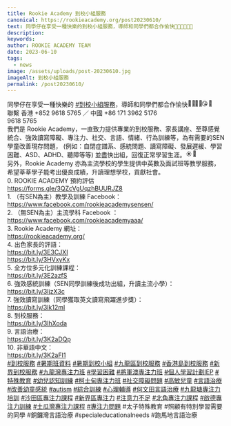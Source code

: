 ```yaml
---
title: Rookie Academy 到校小組服務
canonical: https://rookieacademy.org/post20230610/
text: 同學仔在享受一種快樂的到校小組服務，導師和同學們都合作愉快💪🏻🙌🏻😘🥰
description: 
keywords: 
author: ROOKIE ACADEMY TEAM
date: 2023-06-10
tags:
  - news
image: /assets/uploads/post-20230610.jpg
imageAlt: 到校小組服務
permalink: /post20230610/
---
```

<span class="x193iq5w xeuugli x13faqbe x1vvkbs x1xmvt09 x1lliihq x1s928wv xhkezso x1gmr53x x1cpjm7i x1fgarty x1943h6x xudqn12 x3x7a5m x6prxxf xvq8zen xo1l8bm xzsf02u x1yc453h" dir="auto"><div class="xdj266r x11i5rnm xat24cr x1mh8g0r x1vvkbs x126k92a"><div dir="auto" style="text-align: start;">同學仔在享受一種快樂的 <span><a class="x1i10hfl xjbqb8w x6umtig x1b1mbwd xaqea5y xav7gou x9f619 x1ypdohk xt0psk2 xe8uvvx xdj266r x11i5rnm xat24cr x1mh8g0r xexx8yu x4uap5 x18d9i69 xkhd6sd x16tdsg8 x1hl2dhg xggy1nq x1a2a7pz xt0b8zv x1qq9wsj xo1l8bm" href="https://www.facebook.com/hashtag/%E5%88%B0%E6%A0%A1%E5%B0%8F%E7%B5%84%E6%9C%8D%E5%8B%99?__eep__=6&amp;__cft__[0]=AZVteZThMZJjHthaOEtji7QfxIuDqhGxDYxPpv8lJDf4vJ8yvpp1v71gErRbS1qLFC4T-teMuLaWTwLLadiHU3W-Yb90qxTI12px2Od5NlV8hzJvSir035jbtumI8l7CWdk9PUqbk4Oj9RBjcDS_NLPH2ewfhKPCS53jwXBMv1z7wa8Bw1MgMhBqV-QwgU6M7j4&amp;__tn__=*NK-R" role="link" tabindex="0">#到校小組服務</a></span>，導師和同學們都合作愉快<span class="x3nfvp2 x1j61x8r x1fcty0u xdj266r xhhsvwb xat24cr xgzva0m xxymvpz xlup9mm x1kky2od"><img height="16" width="16" alt="💪🏻" referrerpolicy="origin-when-cross-origin" src="https://static.xx.fbcdn.net/images/emoji.php/v9/t80/1.5/16/1f4aa_1f3fb.png"></span><span class="x3nfvp2 x1j61x8r x1fcty0u xdj266r xhhsvwb xat24cr xgzva0m xxymvpz xlup9mm x1kky2od"><img height="16" width="16" alt="🙌🏻" referrerpolicy="origin-when-cross-origin" src="https://static.xx.fbcdn.net/images/emoji.php/v9/t51/1.5/16/1f64c_1f3fb.png"></span><span class="x3nfvp2 x1j61x8r x1fcty0u xdj266r xhhsvwb xat24cr xgzva0m xxymvpz xlup9mm x1kky2od"><img height="16" width="16" alt="😘" referrerpolicy="origin-when-cross-origin" src="https://static.xx.fbcdn.net/images/emoji.php/v9/tce/1.5/16/1f618.png"></span><span class="x3nfvp2 x1j61x8r x1fcty0u xdj266r xhhsvwb xat24cr xgzva0m xxymvpz xlup9mm x1kky2od"><img height="16" width="16" alt="🥰" referrerpolicy="origin-when-cross-origin" src="https://static.xx.fbcdn.net/images/emoji.php/v9/t43/1.5/16/1f970.png"></span></div></div><div class="x11i5rnm xat24cr x1mh8g0r x1vvkbs xtlvy1s x126k92a"><div dir="auto" style="text-align: start;">聯繫 香港 +852 9618 5765 ／ 中國 +86 171 3962 5176</div></div><div class="x11i5rnm xat24cr x1mh8g0r x1vvkbs xtlvy1s x126k92a"><div dir="auto" style="text-align: start;"> 9618 5765 </div></div><div class="x11i5rnm xat24cr x1mh8g0r x1vvkbs xtlvy1s x126k92a"><div dir="auto" style="text-align: start;">我們是 <span><a tabindex="-1"></a></span>Rookie Academy，一直致力提供專業的到校服務、家長講座、至尊感覺統合、強效讀寫障礙、專注力、社交、言語、情緒、行為訓練等，為有需要的SEN學童改善現存問題， (例如：自閉症譜系、感統問題、讀寫障礙、發展遲緩、學習困難、ASD、ADHD、聽障等等) 並盡快出組，回復正常學習生涯。<span class="x3nfvp2 x1j61x8r x1fcty0u xdj266r xhhsvwb xat24cr xgzva0m xxymvpz xlup9mm x1kky2od"><img height="16" width="16" alt="☀️" referrerpolicy="origin-when-cross-origin" src="https://static.xx.fbcdn.net/images/emoji.php/v9/tf4/1.5/16/2600.png"></span><span class="x3nfvp2 x1j61x8r x1fcty0u xdj266r xhhsvwb xat24cr xgzva0m xxymvpz xlup9mm x1kky2od"><img height="16" width="16" alt="🌈" referrerpolicy="origin-when-cross-origin" src="https://static.xx.fbcdn.net/images/emoji.php/v9/t6c/1.5/16/1f308.png"></span></div></div><div class="x11i5rnm xat24cr x1mh8g0r x1vvkbs xtlvy1s x126k92a"><div dir="auto" style="text-align: start;">另外，Rookie Academy 亦為主流學校的學生提供中英數及面試班等教學服務，希望莘莘學子能考出優良成績，升讀理想學校，貢獻社會。</div></div><div class="x11i5rnm xat24cr x1mh8g0r x1vvkbs xtlvy1s x126k92a"><div dir="auto" style="text-align: start;">0. ROOKIE ACADEMY 預約評估</div></div><div class="x11i5rnm xat24cr x1mh8g0r x1vvkbs xtlvy1s x126k92a"><div dir="auto" style="text-align: start;"><span><a class="x1i10hfl xjbqb8w x6umtig x1b1mbwd xaqea5y xav7gou x9f619 x1ypdohk xt0psk2 xe8uvvx xdj266r x11i5rnm xat24cr x1mh8g0r xexx8yu x4uap5 x18d9i69 xkhd6sd x16tdsg8 x1hl2dhg xggy1nq x1a2a7pz xt0b8zv x1fey0fg" href="https://forms.gle/3QZcVgUqzhBUURJZ8?fbclid=IwAR3rAA0pZ-TV3k5CbipZWBjtFhGhzS9OWqB4NzNKf4V0hSy1zLgXK7xnj5U" rel="nofollow noreferrer" role="link" tabindex="0" target="_blank">https://forms.gle/3QZcVgUqzhBUURJZ8</a></span></div></div><div class="x11i5rnm xat24cr x1mh8g0r x1vvkbs xtlvy1s x126k92a"><div dir="auto" style="text-align: start;">1. （有SEN為主）教學及訓練 Facebook：</div></div><div class="x11i5rnm xat24cr x1mh8g0r x1vvkbs xtlvy1s x126k92a"><div dir="auto" style="text-align: start;"><span><a class="x1i10hfl xjbqb8w x6umtig x1b1mbwd xaqea5y xav7gou x9f619 x1ypdohk xt0psk2 xe8uvvx xdj266r x11i5rnm xat24cr x1mh8g0r xexx8yu x4uap5 x18d9i69 xkhd6sd x16tdsg8 x1hl2dhg xggy1nq x1a2a7pz xt0b8zv x1qq9wsj xo1l8bm" href="https://www.facebook.com/rookieacademysensen?__cft__[0]=AZVteZThMZJjHthaOEtji7QfxIuDqhGxDYxPpv8lJDf4vJ8yvpp1v71gErRbS1qLFC4T-teMuLaWTwLLadiHU3W-Yb90qxTI12px2Od5NlV8hzJvSir035jbtumI8l7CWdk9PUqbk4Oj9RBjcDS_NLPH2ewfhKPCS53jwXBMv1z7wa8Bw1MgMhBqV-QwgU6M7j4&amp;__tn__=-]K-R" role="link" tabindex="0"><span class="xt0psk2"><span>https://www.facebook.com/rookieacademysensen/</span></span></a></span></div></div><div class="x11i5rnm xat24cr x1mh8g0r x1vvkbs xtlvy1s x126k92a"><div dir="auto" style="text-align: start;">2. （無SEN為主）主流學科 Facebook ：</div></div><div class="x11i5rnm xat24cr x1mh8g0r x1vvkbs xtlvy1s x126k92a"><div dir="auto" style="text-align: start;"><span><a class="x1i10hfl xjbqb8w x6umtig x1b1mbwd xaqea5y xav7gou x9f619 x1ypdohk xt0psk2 xe8uvvx xdj266r x11i5rnm xat24cr x1mh8g0r xexx8yu x4uap5 x18d9i69 xkhd6sd x16tdsg8 x1hl2dhg xggy1nq x1a2a7pz xt0b8zv x1qq9wsj xo1l8bm" href="https://www.facebook.com/rookieacademyaaa?__cft__[0]=AZVteZThMZJjHthaOEtji7QfxIuDqhGxDYxPpv8lJDf4vJ8yvpp1v71gErRbS1qLFC4T-teMuLaWTwLLadiHU3W-Yb90qxTI12px2Od5NlV8hzJvSir035jbtumI8l7CWdk9PUqbk4Oj9RBjcDS_NLPH2ewfhKPCS53jwXBMv1z7wa8Bw1MgMhBqV-QwgU6M7j4&amp;__tn__=-]K-R" role="link" tabindex="0"><span class="xt0psk2"><span>https://www.facebook.com/rookieacademyaaa/</span></span></a></span></div></div><div class="x11i5rnm xat24cr x1mh8g0r x1vvkbs xtlvy1s x126k92a"><div dir="auto" style="text-align: start;">3. Rookie Academy 網址：</div></div><div class="x11i5rnm xat24cr x1mh8g0r x1vvkbs xtlvy1s x126k92a"><div dir="auto" style="text-align: start;"><span><a class="x1i10hfl xjbqb8w x6umtig x1b1mbwd xaqea5y xav7gou x9f619 x1ypdohk xt0psk2 xe8uvvx xdj266r x11i5rnm xat24cr x1mh8g0r xexx8yu x4uap5 x18d9i69 xkhd6sd x16tdsg8 x1hl2dhg xggy1nq x1a2a7pz xt0b8zv x1fey0fg" href="https://l.facebook.com/l.php?u=https%3A%2F%2Frookieacademy.org%2F%3Ffbclid%3DIwAR3lBVHNvZtSkdyZpDoGgazJSdiqt-Q0K5_HBWVzl2RBrr_itQPLMYUmi1E&amp;h=AT311h4jr5h_9MP-DPZIqr3Vq3tXTxACjLFvrUQGjDjtPSz8X_kBBmo49S4ksVZn6Q4Q7M7OWlZE3ufmeEsuVULnbOz0Aca80tNcSvlqip2cgUHEE4gqHhqAC8PHVi1wGGoa&amp;__tn__=-UK-R&amp;c[0]=AT2Z8JW7XpgkYwUWfRm4AeCKMf2qGSluGbBsvMnTItx1op7ChEdFqONtmR5EiDwDNXsDlxA2Dd5zgoIAu0tneDTbROympKEkKM6OexKQkJuQaWvalVQwBMsdVv9QJevfmppACPnR3j6MOVXDoQo_x4E6M50eDjOKap9hGKYL3pm2UBRF-N9rwN2AWHT1UQhA2v6O9jpxcVG1" rel="nofollow noreferrer" role="link" tabindex="0" target="_blank">https://rookieacademy.org/</a></span></div></div><div class="x11i5rnm xat24cr x1mh8g0r x1vvkbs xtlvy1s x126k92a"><div dir="auto" style="text-align: start;">4. 出色家長的評語：</div></div><div class="x11i5rnm xat24cr x1mh8g0r x1vvkbs xtlvy1s x126k92a"><div dir="auto" style="text-align: start;"><span><a class="x1i10hfl xjbqb8w x6umtig x1b1mbwd xaqea5y xav7gou x9f619 x1ypdohk xt0psk2 xe8uvvx xdj266r x11i5rnm xat24cr x1mh8g0r xexx8yu x4uap5 x18d9i69 xkhd6sd x16tdsg8 x1hl2dhg xggy1nq x1a2a7pz xt0b8zv x1fey0fg" href="https://l.facebook.com/l.php?u=https%3A%2F%2Fbit.ly%2F3E3CJXI%3Ffbclid%3DIwAR3lBVHNvZtSkdyZpDoGgazJSdiqt-Q0K5_HBWVzl2RBrr_itQPLMYUmi1E&amp;h=AT2hqr-VEBsGbA1xgzm1QYJK7UcTygwpluPoqPkbCDnfdcLDCo6pBNud0z4QH3CLHjXcbIHlWGo22cAfNe3KDk8FYDzxl1VKRfv_ujEc0SP9reWdF9A4H5dm57DRLg8W6Uf6&amp;__tn__=-UK-R&amp;c[0]=AT2Z8JW7XpgkYwUWfRm4AeCKMf2qGSluGbBsvMnTItx1op7ChEdFqONtmR5EiDwDNXsDlxA2Dd5zgoIAu0tneDTbROympKEkKM6OexKQkJuQaWvalVQwBMsdVv9QJevfmppACPnR3j6MOVXDoQo_x4E6M50eDjOKap9hGKYL3pm2UBRF-N9rwN2AWHT1UQhA2v6O9jpxcVG1" rel="nofollow noreferrer" role="link" tabindex="0" target="_blank">https://bit.ly/3E3CJXI</a></span></div></div><div class="x11i5rnm xat24cr x1mh8g0r x1vvkbs xtlvy1s x126k92a"><div dir="auto" style="text-align: start;"><span><a class="x1i10hfl xjbqb8w x6umtig x1b1mbwd xaqea5y xav7gou x9f619 x1ypdohk xt0psk2 xe8uvvx xdj266r x11i5rnm xat24cr x1mh8g0r xexx8yu x4uap5 x18d9i69 xkhd6sd x16tdsg8 x1hl2dhg xggy1nq x1a2a7pz xt0b8zv x1fey0fg" href="https://l.facebook.com/l.php?u=https%3A%2F%2Fbit.ly%2F3HVxyKx%3Ffbclid%3DIwAR3_2AEeZnRAN9pY7aP6QSbYRU_g2medTBfIe9diFnOV91FU7pxBnJTYuoU&amp;h=AT2GDywKUL-TqmAMNe3xc8Kut_9sH_rQfp-7-Qilhfe3j7W60-R1MNgoQk-on2fzoEnP4_9o9TbvW3tkH2URJQhYqsbSoYO-aCfrgnqBJkVUqsvr-MoF2z202SW16RF0ppaY&amp;__tn__=-UK-R&amp;c[0]=AT2Z8JW7XpgkYwUWfRm4AeCKMf2qGSluGbBsvMnTItx1op7ChEdFqONtmR5EiDwDNXsDlxA2Dd5zgoIAu0tneDTbROympKEkKM6OexKQkJuQaWvalVQwBMsdVv9QJevfmppACPnR3j6MOVXDoQo_x4E6M50eDjOKap9hGKYL3pm2UBRF-N9rwN2AWHT1UQhA2v6O9jpxcVG1" rel="nofollow noreferrer" role="link" tabindex="0" target="_blank">https://bit.ly/3HVxyKx</a></span></div></div><div class="x11i5rnm xat24cr x1mh8g0r x1vvkbs xtlvy1s x126k92a"><div dir="auto" style="text-align: start;">5. 全方位多元化訓練課程：</div></div><div class="x11i5rnm xat24cr x1mh8g0r x1vvkbs xtlvy1s x126k92a"><div dir="auto" style="text-align: start;"><span><a class="x1i10hfl xjbqb8w x6umtig x1b1mbwd xaqea5y xav7gou x9f619 x1ypdohk xt0psk2 xe8uvvx xdj266r x11i5rnm xat24cr x1mh8g0r xexx8yu x4uap5 x18d9i69 xkhd6sd x16tdsg8 x1hl2dhg xggy1nq x1a2a7pz xt0b8zv x1fey0fg" href="https://l.facebook.com/l.php?u=https%3A%2F%2Fbit.ly%2F3E2azfS%3Ffbclid%3DIwAR3ymHxTDOEm8UCJmBGuiPIQExnaOD-6aLirrriyq7Pvj6oxWkClJvRv4FY&amp;h=AT03Ht9mmRHiJJVsYAj7sbdERNH830Nwz8ksGRxdwdciSBHgdPi-pXXMTwCKWVUWtZhB9Jl8TRkADbtUUSkpoiD69Y5USNXjSN2ENeskwRObzTAGwNaWuBRnIBJq2maH6HYg&amp;__tn__=-UK-R&amp;c[0]=AT2Z8JW7XpgkYwUWfRm4AeCKMf2qGSluGbBsvMnTItx1op7ChEdFqONtmR5EiDwDNXsDlxA2Dd5zgoIAu0tneDTbROympKEkKM6OexKQkJuQaWvalVQwBMsdVv9QJevfmppACPnR3j6MOVXDoQo_x4E6M50eDjOKap9hGKYL3pm2UBRF-N9rwN2AWHT1UQhA2v6O9jpxcVG1" rel="nofollow noreferrer" role="link" tabindex="0" target="_blank">https://bit.ly/3E2azfS</a></span></div></div><div class="x11i5rnm xat24cr x1mh8g0r x1vvkbs xtlvy1s x126k92a"><div dir="auto" style="text-align: start;">6. 強效感統訓練（SEN同學訓練後成功出組，升讀主流小學）：</div></div><div class="x11i5rnm xat24cr x1mh8g0r x1vvkbs xtlvy1s x126k92a"><div dir="auto" style="text-align: start;"><span><a class="x1i10hfl xjbqb8w x6umtig x1b1mbwd xaqea5y xav7gou x9f619 x1ypdohk xt0psk2 xe8uvvx xdj266r x11i5rnm xat24cr x1mh8g0r xexx8yu x4uap5 x18d9i69 xkhd6sd x16tdsg8 x1hl2dhg xggy1nq x1a2a7pz xt0b8zv x1fey0fg" href="https://l.facebook.com/l.php?u=https%3A%2F%2Fbit.ly%2F3IjzX3c%3Ffbclid%3DIwAR0Jm22GRmdlFYymXKNytG1_Q_w6qlkUC-DVon3RSA-JaH6h5dQc9ORy7qY&amp;h=AT0AQbQnO6PS3-UW0I0mNdR21jaKOcr2YhrfxvtLSeVTN1NmtWsrUZg730C8Q9KIOYzzG45FL58VcjkSIqkuLWBO57e9Cs-SMm3w3liFJsrJ3f9Gw6RbGZzy_nA8I-Tew6XW&amp;__tn__=-UK-R&amp;c[0]=AT2Z8JW7XpgkYwUWfRm4AeCKMf2qGSluGbBsvMnTItx1op7ChEdFqONtmR5EiDwDNXsDlxA2Dd5zgoIAu0tneDTbROympKEkKM6OexKQkJuQaWvalVQwBMsdVv9QJevfmppACPnR3j6MOVXDoQo_x4E6M50eDjOKap9hGKYL3pm2UBRF-N9rwN2AWHT1UQhA2v6O9jpxcVG1" rel="nofollow noreferrer" role="link" tabindex="0" target="_blank">https://bit.ly/3IjzX3c</a></span></div></div><div class="x11i5rnm xat24cr x1mh8g0r x1vvkbs xtlvy1s x126k92a"><div dir="auto" style="text-align: start;">7. 強效讀寫訓練（同學獲取英文讀寫飛躍進步獎）：</div></div><div class="x11i5rnm xat24cr x1mh8g0r x1vvkbs xtlvy1s x126k92a"><div dir="auto" style="text-align: start;"><span><a class="x1i10hfl xjbqb8w x6umtig x1b1mbwd xaqea5y xav7gou x9f619 x1ypdohk xt0psk2 xe8uvvx xdj266r x11i5rnm xat24cr x1mh8g0r xexx8yu x4uap5 x18d9i69 xkhd6sd x16tdsg8 x1hl2dhg xggy1nq x1a2a7pz xt0b8zv x1fey0fg" href="https://l.facebook.com/l.php?u=https%3A%2F%2Fbit.ly%2F3Ik12mI%3Ffbclid%3DIwAR1OoagaivozcU0kJ8y_3t_ZwlpzpoCKTm_fbHd2QwTp1-im0fUTDjG_t1A&amp;h=AT28vVrtdGUMoAPrb5GLv65_mNGWVsgpnjp1Od7paHcQomI7WeuE7-mHgavUdC6uYDpLtFFM96qPFhWeE5v11ynMd3U7i5o_ri9to6DP3ei2RwqyekOIWG8wDAw553v-cGCi&amp;__tn__=-UK-R&amp;c[0]=AT2Z8JW7XpgkYwUWfRm4AeCKMf2qGSluGbBsvMnTItx1op7ChEdFqONtmR5EiDwDNXsDlxA2Dd5zgoIAu0tneDTbROympKEkKM6OexKQkJuQaWvalVQwBMsdVv9QJevfmppACPnR3j6MOVXDoQo_x4E6M50eDjOKap9hGKYL3pm2UBRF-N9rwN2AWHT1UQhA2v6O9jpxcVG1" rel="nofollow noreferrer" role="link" tabindex="0" target="_blank">https://bit.ly/3Ik12mI</a></span></div></div><div class="x11i5rnm xat24cr x1mh8g0r x1vvkbs xtlvy1s x126k92a"><div dir="auto" style="text-align: start;">8. 到校服務：</div></div><div class="x11i5rnm xat24cr x1mh8g0r x1vvkbs xtlvy1s x126k92a"><div dir="auto" style="text-align: start;"><span><a class="x1i10hfl xjbqb8w x6umtig x1b1mbwd xaqea5y xav7gou x9f619 x1ypdohk xt0psk2 xe8uvvx xdj266r x11i5rnm xat24cr x1mh8g0r xexx8yu x4uap5 x18d9i69 xkhd6sd x16tdsg8 x1hl2dhg xggy1nq x1a2a7pz xt0b8zv x1fey0fg" href="https://l.facebook.com/l.php?u=https%3A%2F%2Fbit.ly%2F3IhXoda%3Ffbclid%3DIwAR1ynNVIpERSy7QS1or8Q8GKUzTu9NkOA8T0fI5Ad3gGe3OdbQPpOFR7W-8&amp;h=AT1vbm7HYCaupwt8xkg9Z4SKvj28FgEe3kO0r7PUThDc8wLhDISoswtnqM6t0VG4J94jzuKPllVKzB0hTy47qW1Yf3j3r08Si3EL9l4joWyxhw25vO9wtk4hsFIwr_szLNJR&amp;__tn__=-UK-R&amp;c[0]=AT2Z8JW7XpgkYwUWfRm4AeCKMf2qGSluGbBsvMnTItx1op7ChEdFqONtmR5EiDwDNXsDlxA2Dd5zgoIAu0tneDTbROympKEkKM6OexKQkJuQaWvalVQwBMsdVv9QJevfmppACPnR3j6MOVXDoQo_x4E6M50eDjOKap9hGKYL3pm2UBRF-N9rwN2AWHT1UQhA2v6O9jpxcVG1" rel="nofollow noreferrer" role="link" tabindex="0" target="_blank">https://bit.ly/3IhXoda</a></span></div></div><div class="x11i5rnm xat24cr x1mh8g0r x1vvkbs xtlvy1s x126k92a"><div dir="auto" style="text-align: start;">9. 言語治療：</div></div><div class="x11i5rnm xat24cr x1mh8g0r x1vvkbs xtlvy1s x126k92a"><div dir="auto" style="text-align: start;"><span><a class="x1i10hfl xjbqb8w x6umtig x1b1mbwd xaqea5y xav7gou x9f619 x1ypdohk xt0psk2 xe8uvvx xdj266r x11i5rnm xat24cr x1mh8g0r xexx8yu x4uap5 x18d9i69 xkhd6sd x16tdsg8 x1hl2dhg xggy1nq x1a2a7pz xt0b8zv x1fey0fg" href="https://l.facebook.com/l.php?u=https%3A%2F%2Fbit.ly%2F3K2aDQp%3Ffbclid%3DIwAR1ynNVIpERSy7QS1or8Q8GKUzTu9NkOA8T0fI5Ad3gGe3OdbQPpOFR7W-8&amp;h=AT2gpqszOhs0Y9L7ZLoVFdI3yROrHYZWBlynMHerdV-iTUoCRDNhjPw-nhHX8816KjvMKAoc7zFCm8cHJE78dll3l58Qfyzv7ve4cXJJ2iOSQzq29Im4UJ788JEvfN8RYZGc&amp;__tn__=-UK-R&amp;c[0]=AT2Z8JW7XpgkYwUWfRm4AeCKMf2qGSluGbBsvMnTItx1op7ChEdFqONtmR5EiDwDNXsDlxA2Dd5zgoIAu0tneDTbROympKEkKM6OexKQkJuQaWvalVQwBMsdVv9QJevfmppACPnR3j6MOVXDoQo_x4E6M50eDjOKap9hGKYL3pm2UBRF-N9rwN2AWHT1UQhA2v6O9jpxcVG1" rel="nofollow noreferrer" role="link" tabindex="0" target="_blank">https://bit.ly/3K2aDQp</a></span></div></div><div class="x11i5rnm xat24cr x1mh8g0r x1vvkbs xtlvy1s x126k92a"><div dir="auto" style="text-align: start;">10. 非華語中文：</div></div><div class="x11i5rnm xat24cr x1mh8g0r x1vvkbs xtlvy1s x126k92a"><div dir="auto" style="text-align: start;"><span><a class="x1i10hfl xjbqb8w x6umtig x1b1mbwd xaqea5y xav7gou x9f619 x1ypdohk xt0psk2 xe8uvvx xdj266r x11i5rnm xat24cr x1mh8g0r xexx8yu x4uap5 x18d9i69 xkhd6sd x16tdsg8 x1hl2dhg xggy1nq x1a2a7pz xt0b8zv x1fey0fg" href="https://l.facebook.com/l.php?u=https%3A%2F%2Fbit.ly%2F3K2aFI1%3Ffbclid%3DIwAR13A9f0OvgC_8wwpkvblBB9nYtVQ6HUL5eI43QQX3r3aXYuaFooTk49fsU&amp;h=AT1Q6lARzQNiPX3caGfi9EBtsWMZVJ0nI6ZVnwF-R7U1kQHFTdb26HECuKwquMhQXXgr8HqQEw-V1IjvakoiBOTW6i10bSDcd8HuOu1wZGgpLfQgN_3HvvmaSFAdl1ftlt9Z&amp;__tn__=-UK-R&amp;c[0]=AT2Z8JW7XpgkYwUWfRm4AeCKMf2qGSluGbBsvMnTItx1op7ChEdFqONtmR5EiDwDNXsDlxA2Dd5zgoIAu0tneDTbROympKEkKM6OexKQkJuQaWvalVQwBMsdVv9QJevfmppACPnR3j6MOVXDoQo_x4E6M50eDjOKap9hGKYL3pm2UBRF-N9rwN2AWHT1UQhA2v6O9jpxcVG1" rel="nofollow noreferrer" role="link" tabindex="0" target="_blank">https://bit.ly/3K2aFI1</a></span></div></div><div class="x11i5rnm xat24cr x1mh8g0r x1vvkbs xtlvy1s x126k92a"><div dir="auto" style="text-align: start;"><span><a class="x1i10hfl xjbqb8w x6umtig x1b1mbwd xaqea5y xav7gou x9f619 x1ypdohk xt0psk2 xe8uvvx xdj266r x11i5rnm xat24cr x1mh8g0r xexx8yu x4uap5 x18d9i69 xkhd6sd x16tdsg8 x1hl2dhg xggy1nq x1a2a7pz xt0b8zv x1qq9wsj xo1l8bm" href="https://www.facebook.com/hashtag/%E5%88%B0%E6%A0%A1%E6%9C%8D%E5%8B%99?__eep__=6&amp;__cft__[0]=AZVteZThMZJjHthaOEtji7QfxIuDqhGxDYxPpv8lJDf4vJ8yvpp1v71gErRbS1qLFC4T-teMuLaWTwLLadiHU3W-Yb90qxTI12px2Od5NlV8hzJvSir035jbtumI8l7CWdk9PUqbk4Oj9RBjcDS_NLPH2ewfhKPCS53jwXBMv1z7wa8Bw1MgMhBqV-QwgU6M7j4&amp;__tn__=*NK-R" role="link" tabindex="0">#到校服務</a></span> <span><a class="x1i10hfl xjbqb8w x6umtig x1b1mbwd xaqea5y xav7gou x9f619 x1ypdohk xt0psk2 xe8uvvx xdj266r x11i5rnm xat24cr x1mh8g0r xexx8yu x4uap5 x18d9i69 xkhd6sd x16tdsg8 x1hl2dhg xggy1nq x1a2a7pz xt0b8zv x1qq9wsj xo1l8bm" href="https://www.facebook.com/hashtag/%E6%9A%91%E6%9C%9F%E7%8F%AD%E8%B3%87%E6%96%99?__eep__=6&amp;__cft__[0]=AZVteZThMZJjHthaOEtji7QfxIuDqhGxDYxPpv8lJDf4vJ8yvpp1v71gErRbS1qLFC4T-teMuLaWTwLLadiHU3W-Yb90qxTI12px2Od5NlV8hzJvSir035jbtumI8l7CWdk9PUqbk4Oj9RBjcDS_NLPH2ewfhKPCS53jwXBMv1z7wa8Bw1MgMhBqV-QwgU6M7j4&amp;__tn__=*NK-R" role="link" tabindex="0">#暑期班資料</a></span> <span><a class="x1i10hfl xjbqb8w x6umtig x1b1mbwd xaqea5y xav7gou x9f619 x1ypdohk xt0psk2 xe8uvvx xdj266r x11i5rnm xat24cr x1mh8g0r xexx8yu x4uap5 x18d9i69 xkhd6sd x16tdsg8 x1hl2dhg xggy1nq x1a2a7pz xt0b8zv x1qq9wsj xo1l8bm" href="https://www.facebook.com/hashtag/%E6%9A%91%E6%9C%9F%E5%88%B0%E6%A0%A1%E5%B0%8F%E7%B5%84?__eep__=6&amp;__cft__[0]=AZVteZThMZJjHthaOEtji7QfxIuDqhGxDYxPpv8lJDf4vJ8yvpp1v71gErRbS1qLFC4T-teMuLaWTwLLadiHU3W-Yb90qxTI12px2Od5NlV8hzJvSir035jbtumI8l7CWdk9PUqbk4Oj9RBjcDS_NLPH2ewfhKPCS53jwXBMv1z7wa8Bw1MgMhBqV-QwgU6M7j4&amp;__tn__=*NK-R" role="link" tabindex="0">#暑期到校小組</a></span> <span><a class="x1i10hfl xjbqb8w x6umtig x1b1mbwd xaqea5y xav7gou x9f619 x1ypdohk xt0psk2 xe8uvvx xdj266r x11i5rnm xat24cr x1mh8g0r xexx8yu x4uap5 x18d9i69 xkhd6sd x16tdsg8 x1hl2dhg xggy1nq x1a2a7pz xt0b8zv x1qq9wsj xo1l8bm" href="https://www.facebook.com/hashtag/%E4%B9%9D%E9%BE%8D%E5%8D%80%E5%88%B0%E6%A0%A1%E6%9C%8D%E5%8B%99?__eep__=6&amp;__cft__[0]=AZVteZThMZJjHthaOEtji7QfxIuDqhGxDYxPpv8lJDf4vJ8yvpp1v71gErRbS1qLFC4T-teMuLaWTwLLadiHU3W-Yb90qxTI12px2Od5NlV8hzJvSir035jbtumI8l7CWdk9PUqbk4Oj9RBjcDS_NLPH2ewfhKPCS53jwXBMv1z7wa8Bw1MgMhBqV-QwgU6M7j4&amp;__tn__=*NK-R" role="link" tabindex="0">#九龍區到校服務</a></span> <span><a class="x1i10hfl xjbqb8w x6umtig x1b1mbwd xaqea5y xav7gou x9f619 x1ypdohk xt0psk2 xe8uvvx xdj266r x11i5rnm xat24cr x1mh8g0r xexx8yu x4uap5 x18d9i69 xkhd6sd x16tdsg8 x1hl2dhg xggy1nq x1a2a7pz xt0b8zv x1qq9wsj xo1l8bm" href="https://www.facebook.com/hashtag/%E9%A6%99%E6%B8%AF%E5%B3%B6%E5%88%B0%E6%A0%A1%E6%9C%8D%E5%8B%99?__eep__=6&amp;__cft__[0]=AZVteZThMZJjHthaOEtji7QfxIuDqhGxDYxPpv8lJDf4vJ8yvpp1v71gErRbS1qLFC4T-teMuLaWTwLLadiHU3W-Yb90qxTI12px2Od5NlV8hzJvSir035jbtumI8l7CWdk9PUqbk4Oj9RBjcDS_NLPH2ewfhKPCS53jwXBMv1z7wa8Bw1MgMhBqV-QwgU6M7j4&amp;__tn__=*NK-R" role="link" tabindex="0">#香港島到校服務</a></span> <span><a class="x1i10hfl xjbqb8w x6umtig x1b1mbwd xaqea5y xav7gou x9f619 x1ypdohk xt0psk2 xe8uvvx xdj266r x11i5rnm xat24cr x1mh8g0r xexx8yu x4uap5 x18d9i69 xkhd6sd x16tdsg8 x1hl2dhg xggy1nq x1a2a7pz xt0b8zv x1qq9wsj xo1l8bm" href="https://www.facebook.com/hashtag/%E6%96%B0%E7%95%8C%E5%88%B0%E6%A0%A1%E6%9C%8D%E5%8B%99?__eep__=6&amp;__cft__[0]=AZVteZThMZJjHthaOEtji7QfxIuDqhGxDYxPpv8lJDf4vJ8yvpp1v71gErRbS1qLFC4T-teMuLaWTwLLadiHU3W-Yb90qxTI12px2Od5NlV8hzJvSir035jbtumI8l7CWdk9PUqbk4Oj9RBjcDS_NLPH2ewfhKPCS53jwXBMv1z7wa8Bw1MgMhBqV-QwgU6M7j4&amp;__tn__=*NK-R" role="link" tabindex="0">#新界到校服務</a></span> <span><a class="x1i10hfl xjbqb8w x6umtig x1b1mbwd xaqea5y xav7gou x9f619 x1ypdohk xt0psk2 xe8uvvx xdj266r x11i5rnm xat24cr x1mh8g0r xexx8yu x4uap5 x18d9i69 xkhd6sd x16tdsg8 x1hl2dhg xggy1nq x1a2a7pz xt0b8zv x1qq9wsj xo1l8bm" href="https://www.facebook.com/hashtag/%E4%B9%9D%E9%BE%8D%E7%81%A3%E5%B0%88%E6%B3%A8%E5%8A%9B%E7%8F%AD?__eep__=6&amp;__cft__[0]=AZVteZThMZJjHthaOEtji7QfxIuDqhGxDYxPpv8lJDf4vJ8yvpp1v71gErRbS1qLFC4T-teMuLaWTwLLadiHU3W-Yb90qxTI12px2Od5NlV8hzJvSir035jbtumI8l7CWdk9PUqbk4Oj9RBjcDS_NLPH2ewfhKPCS53jwXBMv1z7wa8Bw1MgMhBqV-QwgU6M7j4&amp;__tn__=*NK-R" role="link" tabindex="0">#九龍灣專注力班</a></span> <span><a class="x1i10hfl xjbqb8w x6umtig x1b1mbwd xaqea5y xav7gou x9f619 x1ypdohk xt0psk2 xe8uvvx xdj266r x11i5rnm xat24cr x1mh8g0r xexx8yu x4uap5 x18d9i69 xkhd6sd x16tdsg8 x1hl2dhg xggy1nq x1a2a7pz xt0b8zv x1qq9wsj xo1l8bm" href="https://www.facebook.com/hashtag/%E5%AD%B8%E7%BF%92%E5%9B%B0%E9%9B%A3?__eep__=6&amp;__cft__[0]=AZVteZThMZJjHthaOEtji7QfxIuDqhGxDYxPpv8lJDf4vJ8yvpp1v71gErRbS1qLFC4T-teMuLaWTwLLadiHU3W-Yb90qxTI12px2Od5NlV8hzJvSir035jbtumI8l7CWdk9PUqbk4Oj9RBjcDS_NLPH2ewfhKPCS53jwXBMv1z7wa8Bw1MgMhBqV-QwgU6M7j4&amp;__tn__=*NK-R" role="link" tabindex="0">#學習困難</a></span> <span><a class="x1i10hfl xjbqb8w x6umtig x1b1mbwd xaqea5y xav7gou x9f619 x1ypdohk xt0psk2 xe8uvvx xdj266r x11i5rnm xat24cr x1mh8g0r xexx8yu x4uap5 x18d9i69 xkhd6sd x16tdsg8 x1hl2dhg xggy1nq x1a2a7pz xt0b8zv x1qq9wsj xo1l8bm" href="https://www.facebook.com/hashtag/%E5%B0%87%E8%BB%8D%E6%BE%B3%E5%B0%88%E6%B3%A8%E5%8A%9B%E7%8F%AD?__eep__=6&amp;__cft__[0]=AZVteZThMZJjHthaOEtji7QfxIuDqhGxDYxPpv8lJDf4vJ8yvpp1v71gErRbS1qLFC4T-teMuLaWTwLLadiHU3W-Yb90qxTI12px2Od5NlV8hzJvSir035jbtumI8l7CWdk9PUqbk4Oj9RBjcDS_NLPH2ewfhKPCS53jwXBMv1z7wa8Bw1MgMhBqV-QwgU6M7j4&amp;__tn__=*NK-R" role="link" tabindex="0">#將軍澳專注力班</a></span> <span><a class="x1i10hfl xjbqb8w x6umtig x1b1mbwd xaqea5y xav7gou x9f619 x1ypdohk xt0psk2 xe8uvvx xdj266r x11i5rnm xat24cr x1mh8g0r xexx8yu x4uap5 x18d9i69 xkhd6sd x16tdsg8 x1hl2dhg xggy1nq x1a2a7pz xt0b8zv x1qq9wsj xo1l8bm" href="https://www.facebook.com/hashtag/%E5%80%8B%E4%BA%BA%E5%AD%B8%E7%BF%92%E8%A8%88%E5%8A%83iep?__eep__=6&amp;__cft__[0]=AZVteZThMZJjHthaOEtji7QfxIuDqhGxDYxPpv8lJDf4vJ8yvpp1v71gErRbS1qLFC4T-teMuLaWTwLLadiHU3W-Yb90qxTI12px2Od5NlV8hzJvSir035jbtumI8l7CWdk9PUqbk4Oj9RBjcDS_NLPH2ewfhKPCS53jwXBMv1z7wa8Bw1MgMhBqV-QwgU6M7j4&amp;__tn__=*NK-R" role="link" tabindex="0">#個人學習計劃IEP</a></span> <span><a class="x1i10hfl xjbqb8w x6umtig x1b1mbwd xaqea5y xav7gou x9f619 x1ypdohk xt0psk2 xe8uvvx xdj266r x11i5rnm xat24cr x1mh8g0r xexx8yu x4uap5 x18d9i69 xkhd6sd x16tdsg8 x1hl2dhg xggy1nq x1a2a7pz xt0b8zv x1qq9wsj xo1l8bm" href="https://www.facebook.com/hashtag/%E7%89%B9%E6%AE%8A%E6%95%99%E8%82%B2?__eep__=6&amp;__cft__[0]=AZVteZThMZJjHthaOEtji7QfxIuDqhGxDYxPpv8lJDf4vJ8yvpp1v71gErRbS1qLFC4T-teMuLaWTwLLadiHU3W-Yb90qxTI12px2Od5NlV8hzJvSir035jbtumI8l7CWdk9PUqbk4Oj9RBjcDS_NLPH2ewfhKPCS53jwXBMv1z7wa8Bw1MgMhBqV-QwgU6M7j4&amp;__tn__=*NK-R" role="link" tabindex="0">#特殊教育</a></span> <span><a class="x1i10hfl xjbqb8w x6umtig x1b1mbwd xaqea5y xav7gou x9f619 x1ypdohk xt0psk2 xe8uvvx xdj266r x11i5rnm xat24cr x1mh8g0r xexx8yu x4uap5 x18d9i69 xkhd6sd x16tdsg8 x1hl2dhg xggy1nq x1a2a7pz xt0b8zv x1qq9wsj xo1l8bm" href="https://www.facebook.com/hashtag/%E5%B9%BC%E5%85%92%E8%AA%8D%E7%9F%A5%E8%A8%93%E7%B7%B4?__eep__=6&amp;__cft__[0]=AZVteZThMZJjHthaOEtji7QfxIuDqhGxDYxPpv8lJDf4vJ8yvpp1v71gErRbS1qLFC4T-teMuLaWTwLLadiHU3W-Yb90qxTI12px2Od5NlV8hzJvSir035jbtumI8l7CWdk9PUqbk4Oj9RBjcDS_NLPH2ewfhKPCS53jwXBMv1z7wa8Bw1MgMhBqV-QwgU6M7j4&amp;__tn__=*NK-R" role="link" tabindex="0">#幼兒認知訓練</a></span> <span><a class="x1i10hfl xjbqb8w x6umtig x1b1mbwd xaqea5y xav7gou x9f619 x1ypdohk xt0psk2 xe8uvvx xdj266r x11i5rnm xat24cr x1mh8g0r xexx8yu x4uap5 x18d9i69 xkhd6sd x16tdsg8 x1hl2dhg xggy1nq x1a2a7pz xt0b8zv x1qq9wsj xo1l8bm" href="https://www.facebook.com/hashtag/%E6%9F%AF%E5%A3%AB%E7%94%B8%E5%B0%88%E6%B3%A8%E5%8A%9B%E7%8F%AD?__eep__=6&amp;__cft__[0]=AZVteZThMZJjHthaOEtji7QfxIuDqhGxDYxPpv8lJDf4vJ8yvpp1v71gErRbS1qLFC4T-teMuLaWTwLLadiHU3W-Yb90qxTI12px2Od5NlV8hzJvSir035jbtumI8l7CWdk9PUqbk4Oj9RBjcDS_NLPH2ewfhKPCS53jwXBMv1z7wa8Bw1MgMhBqV-QwgU6M7j4&amp;__tn__=*NK-R" role="link" tabindex="0">#柯士甸專注力班</a></span> <span><a class="x1i10hfl xjbqb8w x6umtig x1b1mbwd xaqea5y xav7gou x9f619 x1ypdohk xt0psk2 xe8uvvx xdj266r x11i5rnm xat24cr x1mh8g0r xexx8yu x4uap5 x18d9i69 xkhd6sd x16tdsg8 x1hl2dhg xggy1nq x1a2a7pz xt0b8zv x1qq9wsj xo1l8bm" href="https://www.facebook.com/hashtag/%E7%A4%BE%E4%BA%A4%E9%9A%9C%E7%A4%99%E5%95%8F%E9%A1%8C?__eep__=6&amp;__cft__[0]=AZVteZThMZJjHthaOEtji7QfxIuDqhGxDYxPpv8lJDf4vJ8yvpp1v71gErRbS1qLFC4T-teMuLaWTwLLadiHU3W-Yb90qxTI12px2Od5NlV8hzJvSir035jbtumI8l7CWdk9PUqbk4Oj9RBjcDS_NLPH2ewfhKPCS53jwXBMv1z7wa8Bw1MgMhBqV-QwgU6M7j4&amp;__tn__=*NK-R" role="link" tabindex="0">#社交障礙問題</a></span> <span><a class="x1i10hfl xjbqb8w x6umtig x1b1mbwd xaqea5y xav7gou x9f619 x1ypdohk xt0psk2 xe8uvvx xdj266r x11i5rnm xat24cr x1mh8g0r xexx8yu x4uap5 x18d9i69 xkhd6sd x16tdsg8 x1hl2dhg xggy1nq x1a2a7pz xt0b8zv x1qq9wsj xo1l8bm" href="https://www.facebook.com/hashtag/%E9%AB%98%E6%95%8F%E5%85%92%E7%AB%A5?__eep__=6&amp;__cft__[0]=AZVteZThMZJjHthaOEtji7QfxIuDqhGxDYxPpv8lJDf4vJ8yvpp1v71gErRbS1qLFC4T-teMuLaWTwLLadiHU3W-Yb90qxTI12px2Od5NlV8hzJvSir035jbtumI8l7CWdk9PUqbk4Oj9RBjcDS_NLPH2ewfhKPCS53jwXBMv1z7wa8Bw1MgMhBqV-QwgU6M7j4&amp;__tn__=*NK-R" role="link" tabindex="0">#高敏兒童</a></span> <span><a class="x1i10hfl xjbqb8w x6umtig x1b1mbwd xaqea5y xav7gou x9f619 x1ypdohk xt0psk2 xe8uvvx xdj266r x11i5rnm xat24cr x1mh8g0r xexx8yu x4uap5 x18d9i69 xkhd6sd x16tdsg8 x1hl2dhg xggy1nq x1a2a7pz xt0b8zv x1qq9wsj xo1l8bm" href="https://www.facebook.com/hashtag/%E8%A8%80%E8%AA%9E%E6%B2%BB%E7%99%82?__eep__=6&amp;__cft__[0]=AZVteZThMZJjHthaOEtji7QfxIuDqhGxDYxPpv8lJDf4vJ8yvpp1v71gErRbS1qLFC4T-teMuLaWTwLLadiHU3W-Yb90qxTI12px2Od5NlV8hzJvSir035jbtumI8l7CWdk9PUqbk4Oj9RBjcDS_NLPH2ewfhKPCS53jwXBMv1z7wa8Bw1MgMhBqV-QwgU6M7j4&amp;__tn__=*NK-R" role="link" tabindex="0">#言語治療</a></span> <span><a class="x1i10hfl xjbqb8w x6umtig x1b1mbwd xaqea5y xav7gou x9f619 x1ypdohk xt0psk2 xe8uvvx xdj266r x11i5rnm xat24cr x1mh8g0r xexx8yu x4uap5 x18d9i69 xkhd6sd x16tdsg8 x1hl2dhg xggy1nq x1a2a7pz xt0b8zv x1qq9wsj xo1l8bm" href="https://www.facebook.com/hashtag/%E6%94%B9%E5%96%84%E5%B9%BC%E7%AB%A5%E6%84%9F%E7%B5%B1?__eep__=6&amp;__cft__[0]=AZVteZThMZJjHthaOEtji7QfxIuDqhGxDYxPpv8lJDf4vJ8yvpp1v71gErRbS1qLFC4T-teMuLaWTwLLadiHU3W-Yb90qxTI12px2Od5NlV8hzJvSir035jbtumI8l7CWdk9PUqbk4Oj9RBjcDS_NLPH2ewfhKPCS53jwXBMv1z7wa8Bw1MgMhBqV-QwgU6M7j4&amp;__tn__=*NK-R" role="link" tabindex="0">#改善幼童感統</a></span> <span><a class="x1i10hfl xjbqb8w x6umtig x1b1mbwd xaqea5y xav7gou x9f619 x1ypdohk xt0psk2 xe8uvvx xdj266r x11i5rnm xat24cr x1mh8g0r xexx8yu x4uap5 x18d9i69 xkhd6sd x16tdsg8 x1hl2dhg xggy1nq x1a2a7pz xt0b8zv x1qq9wsj xo1l8bm" href="https://www.facebook.com/hashtag/autism?__eep__=6&amp;__cft__[0]=AZVteZThMZJjHthaOEtji7QfxIuDqhGxDYxPpv8lJDf4vJ8yvpp1v71gErRbS1qLFC4T-teMuLaWTwLLadiHU3W-Yb90qxTI12px2Od5NlV8hzJvSir035jbtumI8l7CWdk9PUqbk4Oj9RBjcDS_NLPH2ewfhKPCS53jwXBMv1z7wa8Bw1MgMhBqV-QwgU6M7j4&amp;__tn__=*NK-R" role="link" tabindex="0">#autism</a></span> <span><a class="x1i10hfl xjbqb8w x6umtig x1b1mbwd xaqea5y xav7gou x9f619 x1ypdohk xt0psk2 xe8uvvx xdj266r x11i5rnm xat24cr x1mh8g0r xexx8yu x4uap5 x18d9i69 xkhd6sd x16tdsg8 x1hl2dhg xggy1nq x1a2a7pz xt0b8zv x1qq9wsj xo1l8bm" href="https://www.facebook.com/hashtag/%E7%B6%9C%E5%90%88%E8%A8%93%E7%B7%B4?__eep__=6&amp;__cft__[0]=AZVteZThMZJjHthaOEtji7QfxIuDqhGxDYxPpv8lJDf4vJ8yvpp1v71gErRbS1qLFC4T-teMuLaWTwLLadiHU3W-Yb90qxTI12px2Od5NlV8hzJvSir035jbtumI8l7CWdk9PUqbk4Oj9RBjcDS_NLPH2ewfhKPCS53jwXBMv1z7wa8Bw1MgMhBqV-QwgU6M7j4&amp;__tn__=*NK-R" role="link" tabindex="0">#綜合訓練</a></span> <span><a class="x1i10hfl xjbqb8w x6umtig x1b1mbwd xaqea5y xav7gou x9f619 x1ypdohk xt0psk2 xe8uvvx xdj266r x11i5rnm xat24cr x1mh8g0r xexx8yu x4uap5 x18d9i69 xkhd6sd x16tdsg8 x1hl2dhg xggy1nq x1a2a7pz xt0b8zv x1qq9wsj xo1l8bm" href="https://www.facebook.com/hashtag/%E5%BF%83%E7%90%86%E8%BC%94%E5%B0%8E?__eep__=6&amp;__cft__[0]=AZVteZThMZJjHthaOEtji7QfxIuDqhGxDYxPpv8lJDf4vJ8yvpp1v71gErRbS1qLFC4T-teMuLaWTwLLadiHU3W-Yb90qxTI12px2Od5NlV8hzJvSir035jbtumI8l7CWdk9PUqbk4Oj9RBjcDS_NLPH2ewfhKPCS53jwXBMv1z7wa8Bw1MgMhBqV-QwgU6M7j4&amp;__tn__=*NK-R" role="link" tabindex="0">#心理輔導</a></span> <span><a class="x1i10hfl xjbqb8w x6umtig x1b1mbwd xaqea5y xav7gou x9f619 x1ypdohk xt0psk2 xe8uvvx xdj266r x11i5rnm xat24cr x1mh8g0r xexx8yu x4uap5 x18d9i69 xkhd6sd x16tdsg8 x1hl2dhg xggy1nq x1a2a7pz xt0b8zv x1qq9wsj xo1l8bm" href="https://www.facebook.com/hashtag/%E4%BD%95%E6%96%87%E7%94%B0%E8%A8%80%E8%AA%9E%E6%B2%BB%E7%99%82?__eep__=6&amp;__cft__[0]=AZVteZThMZJjHthaOEtji7QfxIuDqhGxDYxPpv8lJDf4vJ8yvpp1v71gErRbS1qLFC4T-teMuLaWTwLLadiHU3W-Yb90qxTI12px2Od5NlV8hzJvSir035jbtumI8l7CWdk9PUqbk4Oj9RBjcDS_NLPH2ewfhKPCS53jwXBMv1z7wa8Bw1MgMhBqV-QwgU6M7j4&amp;__tn__=*NK-R" role="link" tabindex="0">#何文田言語治療</a></span> <span><a class="x1i10hfl xjbqb8w x6umtig x1b1mbwd xaqea5y xav7gou x9f619 x1ypdohk xt0psk2 xe8uvvx xdj266r x11i5rnm xat24cr x1mh8g0r xexx8yu x4uap5 x18d9i69 xkhd6sd x16tdsg8 x1hl2dhg xggy1nq x1a2a7pz xt0b8zv x1qq9wsj xo1l8bm" href="https://www.facebook.com/hashtag/%E4%B9%9D%E9%BE%8D%E5%A1%98%E5%B0%88%E6%B3%A8%E5%8A%9B%E5%9F%B9%E8%A8%93?__eep__=6&amp;__cft__[0]=AZVteZThMZJjHthaOEtji7QfxIuDqhGxDYxPpv8lJDf4vJ8yvpp1v71gErRbS1qLFC4T-teMuLaWTwLLadiHU3W-Yb90qxTI12px2Od5NlV8hzJvSir035jbtumI8l7CWdk9PUqbk4Oj9RBjcDS_NLPH2ewfhKPCS53jwXBMv1z7wa8Bw1MgMhBqV-QwgU6M7j4&amp;__tn__=*NK-R" role="link" tabindex="0">#九龍塘專注力培訓</a></span> <span><a class="x1i10hfl xjbqb8w x6umtig x1b1mbwd xaqea5y xav7gou x9f619 x1ypdohk xt0psk2 xe8uvvx xdj266r x11i5rnm xat24cr x1mh8g0r xexx8yu x4uap5 x18d9i69 xkhd6sd x16tdsg8 x1hl2dhg xggy1nq x1a2a7pz xt0b8zv x1qq9wsj xo1l8bm" href="https://www.facebook.com/hashtag/%E6%B2%99%E7%94%B0%E5%8D%80%E5%B0%88%E6%B3%A8%E5%8A%9B%E8%AA%B2%E7%A8%8B?__eep__=6&amp;__cft__[0]=AZVteZThMZJjHthaOEtji7QfxIuDqhGxDYxPpv8lJDf4vJ8yvpp1v71gErRbS1qLFC4T-teMuLaWTwLLadiHU3W-Yb90qxTI12px2Od5NlV8hzJvSir035jbtumI8l7CWdk9PUqbk4Oj9RBjcDS_NLPH2ewfhKPCS53jwXBMv1z7wa8Bw1MgMhBqV-QwgU6M7j4&amp;__tn__=*NK-R" role="link" tabindex="0">#沙田區專注力課程</a></span> <span><a class="x1i10hfl xjbqb8w x6umtig x1b1mbwd xaqea5y xav7gou x9f619 x1ypdohk xt0psk2 xe8uvvx xdj266r x11i5rnm xat24cr x1mh8g0r xexx8yu x4uap5 x18d9i69 xkhd6sd x16tdsg8 x1hl2dhg xggy1nq x1a2a7pz xt0b8zv x1qq9wsj xo1l8bm" href="https://www.facebook.com/hashtag/%E6%96%B0%E7%95%8C%E5%8D%80%E5%B0%88%E6%B3%A8%E5%8A%9B?__eep__=6&amp;__cft__[0]=AZVteZThMZJjHthaOEtji7QfxIuDqhGxDYxPpv8lJDf4vJ8yvpp1v71gErRbS1qLFC4T-teMuLaWTwLLadiHU3W-Yb90qxTI12px2Od5NlV8hzJvSir035jbtumI8l7CWdk9PUqbk4Oj9RBjcDS_NLPH2ewfhKPCS53jwXBMv1z7wa8Bw1MgMhBqV-QwgU6M7j4&amp;__tn__=*NK-R" role="link" tabindex="0">#新界區專注力</a></span> <span><a class="x1i10hfl xjbqb8w x6umtig x1b1mbwd xaqea5y xav7gou x9f619 x1ypdohk xt0psk2 xe8uvvx xdj266r x11i5rnm xat24cr x1mh8g0r xexx8yu x4uap5 x18d9i69 xkhd6sd x16tdsg8 x1hl2dhg xggy1nq x1a2a7pz xt0b8zv x1qq9wsj xo1l8bm" href="https://www.facebook.com/hashtag/%E6%B3%A8%E6%84%8F%E5%8A%9B%E4%B8%8D%E8%B6%B3?__eep__=6&amp;__cft__[0]=AZVteZThMZJjHthaOEtji7QfxIuDqhGxDYxPpv8lJDf4vJ8yvpp1v71gErRbS1qLFC4T-teMuLaWTwLLadiHU3W-Yb90qxTI12px2Od5NlV8hzJvSir035jbtumI8l7CWdk9PUqbk4Oj9RBjcDS_NLPH2ewfhKPCS53jwXBMv1z7wa8Bw1MgMhBqV-QwgU6M7j4&amp;__tn__=*NK-R" role="link" tabindex="0">#注意力不足</a></span> <span><a class="x1i10hfl xjbqb8w x6umtig x1b1mbwd xaqea5y xav7gou x9f619 x1ypdohk xt0psk2 xe8uvvx xdj266r x11i5rnm xat24cr x1mh8g0r xexx8yu x4uap5 x18d9i69 xkhd6sd x16tdsg8 x1hl2dhg xggy1nq x1a2a7pz xt0b8zv x1qq9wsj xo1l8bm" href="https://www.facebook.com/hashtag/%E5%8C%97%E8%A7%92%E5%B0%88%E6%B3%A8%E5%8A%9B%E8%AA%B2%E7%A8%8B?__eep__=6&amp;__cft__[0]=AZVteZThMZJjHthaOEtji7QfxIuDqhGxDYxPpv8lJDf4vJ8yvpp1v71gErRbS1qLFC4T-teMuLaWTwLLadiHU3W-Yb90qxTI12px2Od5NlV8hzJvSir035jbtumI8l7CWdk9PUqbk4Oj9RBjcDS_NLPH2ewfhKPCS53jwXBMv1z7wa8Bw1MgMhBqV-QwgU6M7j4&amp;__tn__=*NK-R" role="link" tabindex="0">#北角專注力課程</a></span> <span><a class="x1i10hfl xjbqb8w x6umtig x1b1mbwd xaqea5y xav7gou x9f619 x1ypdohk xt0psk2 xe8uvvx xdj266r x11i5rnm xat24cr x1mh8g0r xexx8yu x4uap5 x18d9i69 xkhd6sd x16tdsg8 x1hl2dhg xggy1nq x1a2a7pz xt0b8zv x1qq9wsj xo1l8bm" href="https://www.facebook.com/hashtag/%E5%95%9F%E5%BE%B7%E5%B0%88%E6%B3%A8%E5%8A%9B%E8%A8%93%E7%B7%B4?__eep__=6&amp;__cft__[0]=AZVteZThMZJjHthaOEtji7QfxIuDqhGxDYxPpv8lJDf4vJ8yvpp1v71gErRbS1qLFC4T-teMuLaWTwLLadiHU3W-Yb90qxTI12px2Od5NlV8hzJvSir035jbtumI8l7CWdk9PUqbk4Oj9RBjcDS_NLPH2ewfhKPCS53jwXBMv1z7wa8Bw1MgMhBqV-QwgU6M7j4&amp;__tn__=*NK-R" role="link" tabindex="0">#啟德專注力訓練</a></span> <span><a class="x1i10hfl xjbqb8w x6umtig x1b1mbwd xaqea5y xav7gou x9f619 x1ypdohk xt0psk2 xe8uvvx xdj266r x11i5rnm xat24cr x1mh8g0r xexx8yu x4uap5 x18d9i69 xkhd6sd x16tdsg8 x1hl2dhg xggy1nq x1a2a7pz xt0b8zv x1qq9wsj xo1l8bm" href="https://www.facebook.com/hashtag/%E5%9C%9F%E7%93%9C%E7%81%A3%E5%B0%88%E6%B3%A8%E5%8A%9B%E8%AA%B2%E7%A8%8B?__eep__=6&amp;__cft__[0]=AZVteZThMZJjHthaOEtji7QfxIuDqhGxDYxPpv8lJDf4vJ8yvpp1v71gErRbS1qLFC4T-teMuLaWTwLLadiHU3W-Yb90qxTI12px2Od5NlV8hzJvSir035jbtumI8l7CWdk9PUqbk4Oj9RBjcDS_NLPH2ewfhKPCS53jwXBMv1z7wa8Bw1MgMhBqV-QwgU6M7j4&amp;__tn__=*NK-R" role="link" tabindex="0">#土瓜灣專注力課程</a></span> <span><a class="x1i10hfl xjbqb8w x6umtig x1b1mbwd xaqea5y xav7gou x9f619 x1ypdohk xt0psk2 xe8uvvx xdj266r x11i5rnm xat24cr x1mh8g0r xexx8yu x4uap5 x18d9i69 xkhd6sd x16tdsg8 x1hl2dhg xggy1nq x1a2a7pz xt0b8zv x1qq9wsj xo1l8bm" href="https://www.facebook.com/hashtag/%E5%B0%88%E6%B3%A8%E5%8A%9B%E5%95%8F%E9%A1%8C?__eep__=6&amp;__cft__[0]=AZVteZThMZJjHthaOEtji7QfxIuDqhGxDYxPpv8lJDf4vJ8yvpp1v71gErRbS1qLFC4T-teMuLaWTwLLadiHU3W-Yb90qxTI12px2Od5NlV8hzJvSir035jbtumI8l7CWdk9PUqbk4Oj9RBjcDS_NLPH2ewfhKPCS53jwXBMv1z7wa8Bw1MgMhBqV-QwgU6M7j4&amp;__tn__=*NK-R" role="link" tabindex="0">#專注力問題</a></span> #太子特殊教育 #照顧有特別學習需要的同學 #銅鑼灣言語治療 #specialeducationalneeds #跑馬地言語治療</div></div></span>